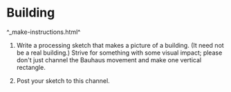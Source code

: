 Building
========

^_make-instructions.html^

1. Write a processing sketch that makes a picture of a building.  (It need
not be a real building.)  Strive for something with some visual impact;
please don't just channel the Bauhaus movement and make one vertical rectangle.

2. Post your sketch to this channel.
